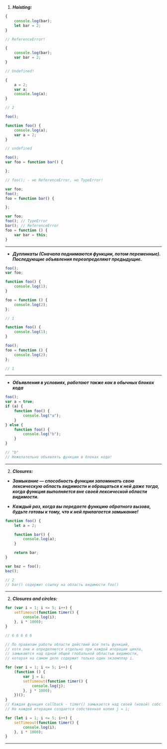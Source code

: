 1. ***Hoisting:***

```javascript
{
    console.log(bar);
    let bar = 2;
}

// ReferenceError!
```

```javascript
{
    console.log(bar);
    var bar = 2;
}

// Undefined!
```

```javascript
{
    a = 2;
    var a;
    console.log(a);
}

// 2
```

```javascript
foo();

function foo() {
    console.log(a);
    var a = 2;
}

// undefined
```

```javascript
foo();
var foo = function bar() {

};

// foo(); - не ReferenceError, но TypeError!

var foo;
foo();
foo = function bar() {

};
```

```javascript
var foo;
foo(); // TypeError
bar(); // ReferenceError
foo = function () {
    var bar = this;
}
```

---

+ ***Дупликаты (Сначала поднимаются функции, потом переменные). Последующие объявления переопределяют
  предыдущие.***

```javascript
foo();
var foo;

function foo() {
    console.log(1);
}

foo = function () {
    console.log(2);
};

// 1
```

```javascript
function foo() {
    console.log(1);
}

foo();
foo = function () {
    console.log(2);
};

// 1
```

---

+ ***Объявления в условиях, работают также как в обычных блоках кода***

```javascript
foo();
var a = true;
if (a) {
    function foo() {
        console.log("a");
    }
} else {
    function foo() {
        console.log("b");
    }
}

// "b"
// Нежелательно объявлять функции в блоках кода!
```

---

2. ***Closures:***

+ ***Замыкание — способность функции запоминать свою лексическую область видимости и обращаться к ней даже тогда, когда
  функция выполняется вне своей лексической области видимости.***


+ ***Каждый раз, когда вы передаете функцию обратного вызова, будьте готовы к тому, что к ней
  прилагается замыкание!***

```javascript
function foo() {
    let a = 2;

    function bar() {
        console.log(a);
    }

    return bar;
}

var baz = foo();
baz();

// 2 
// bar() содержит ссылку на область видимости foo()
```

---

2. ***Closures and circles:***

```javascript
for (var i = 1; i <= 5; i++) {
    setTimeout(function timer() {
        console.log(i);
    }, i * 1000);
}

// 6 6 6 6 6 

// По правилам работы области действий все пять функций, 
// хотя они и определяются отдельно при каждой итерации цикла, 
// замыкаются над одной общей глобальной областью видимости, 
// которая на самом деле содержит только один экземпляр i.
```

```javascript
for (var i = 1; i <= 5; i++) {
    (function () {
        var j = i;
        setTimeout(function timer() {
            console.log(j);
        }, j * 1000);
    })();
}
// Каждая функция callback - timer() замыкается над своей (новой) собственной областью видимости уровня итерации IIFE
// На каждой итерации создается собственная копия j = i;
```

```javascript
for (let i = 1; i <= 5; i++) {
    setTimeout(function timer() {
        console.log(i);
    }, i * 1000);
}
```
---
